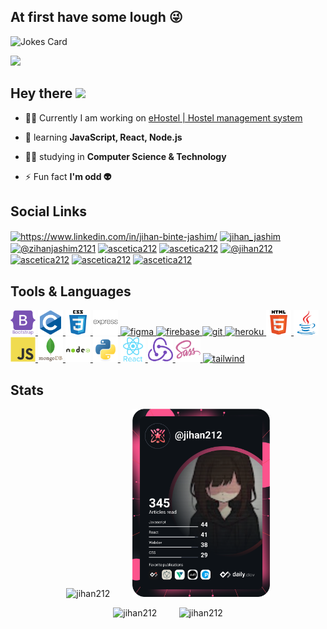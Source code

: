 <h2> At first have some lough 😜 </h2>

![Jokes Card](https://readme-jokes.vercel.app/api?hideBorder&theme=prussian)
<!-- <p align="center"><img src="https://readme-jokes.vercel.app/api?hideBorder&theme=prussian" alt="Jokes Card" /></p> -->

<!-- <p align="left"> <img src="https://komarev.com/ghpvc/?username=jihan212&style=plastic	" alt="jihan212" /> </p> -->
![](https://komarev.com/ghpvc/?username=jihan212&style=plastic)

<h2> Hey there <img src="https://raw.githubusercontent.com/MartinHeinz/MartinHeinz/master/wave.gif" width="25px"> </h2>

- 👨‍💻 Currently I am working on [eHostel | Hostel management system](https://github.com/jihan212/ehostel)

- 🌱 learning **JavaScript, React, Node.js**

- 👩‍🎓 studying in **Computer Science & Technology**

- ⚡ Fun fact **I'm odd 👽**

## Social Links

<p align="left">
<a href="https://www.linkedin.com/in/jihan-binte-jashim/" target="blank"><img align="center" src="https://raw.githubusercontent.com/rahuldkjain/github-profile-readme-generator/master/src/images/icons/Social/linked-in-alt.svg" alt="https://www.linkedin.com/in/jihan-binte-jashim/" height="30" width="40" /></a>
<a href="https://twitter.com/jihanbjashim" target="blank"><img align="center" src="https://raw.githubusercontent.com/rahuldkjain/github-profile-readme-generator/master/src/images/icons/Social/twitter.svg" alt="jihan_jashim" height="30" width="40" /></a>
<a href="https://medium.com/@zihanjashim2121" target="blank"><img align="center" src="https://raw.githubusercontent.com/rahuldkjain/github-profile-readme-generator/master/src/images/icons/Social/medium.svg" alt="@zihanjashim2121" height="30" width="40" /></a>
<a href="https://www.reddit.com/user/ascetica212/" target="blank"><img align="center" src="https://raw.githubusercontent.com/rahuldkjain/github-profile-readme-generator/master/src/images/icons/Social/reddit.svg" alt="ascetica212" height="30" width="40" /></a>
<a href="https://ascetica212.tumblr.com/" target="blank"><img align="center" src="https://raw.githubusercontent.com/rahuldkjain/github-profile-readme-generator/master/src/images/icons/Social/tumblr.svg" alt="ascetica212" height="30" width="40" /></a>
<a href="https://app.daily.dev/jihan212" target="blank"><img align="center" src="https://raw.githubusercontent.com/rahuldkjain/github-profile-readme-generator/master/src/images/icons/Social/devto.svg" alt="@jihan212" height="30" width="40" /></a>
<a href="https://open.spotify.com/user/nf26im9k6h52sk2fh7h3n0px5/" target="blank"><img align="center" src="https://raw.githubusercontent.com/rahuldkjain/github-profile-readme-generator/master/src/images/icons/Social/spotify.svg" alt="ascetica212" height="30" width="40" /></a>
<a href="https://codepen.io/jihan212/collections/" target="blank"><img align="center" src="https://raw.githubusercontent.com/rahuldkjain/github-profile-readme-generator/master/src/images/icons/Social/codepen.svg" alt="ascetica212" height="30" width="40" /></a>
<a href="https://www.instagram.com/snap__per/" target="blank"><img align="center" src="https://raw.githubusercontent.com/rahuldkjain/github-profile-readme-generator/master/src/images/icons/Social/instagram.svg" alt="ascetica212" height="30" width="40" /></a>
</p>

## Tools & Languages 

<p align="left"> <a href="https://getbootstrap.com" target="_blank" rel="noreferrer"> <img src="https://raw.githubusercontent.com/devicons/devicon/master/icons/bootstrap/bootstrap-plain-wordmark.svg" alt="bootstrap" width="40" height="40"/> </a> <a href="https://www.cprogramming.com/" target="_blank" rel="noreferrer"> <img src="https://raw.githubusercontent.com/devicons/devicon/master/icons/c/c-original.svg" alt="c" width="40" height="40"/> </a> <a href="https://www.w3schools.com/css/" target="_blank" rel="noreferrer"> <img src="https://raw.githubusercontent.com/devicons/devicon/master/icons/css3/css3-original-wordmark.svg" alt="css3" width="40" height="40"/> </a> <a href="https://expressjs.com" target="_blank" rel="noreferrer"> <img src="https://raw.githubusercontent.com/devicons/devicon/master/icons/express/express-original-wordmark.svg" alt="express" width="40" height="40"/> </a> <a href="https://www.figma.com/" target="_blank" rel="noreferrer"> <img src="https://www.vectorlogo.zone/logos/figma/figma-icon.svg" alt="figma" width="40" height="40"/> </a> <a href="https://firebase.google.com/" target="_blank" rel="noreferrer"> <img src="https://www.vectorlogo.zone/logos/firebase/firebase-icon.svg" alt="firebase" width="40" height="40"/> </a> <a href="https://git-scm.com/" target="_blank" rel="noreferrer"> <img src="https://www.vectorlogo.zone/logos/git-scm/git-scm-icon.svg" alt="git" width="40" height="40"/> </a> <a href="https://heroku.com" target="_blank" rel="noreferrer"> <img src="https://www.vectorlogo.zone/logos/heroku/heroku-icon.svg" alt="heroku" width="40" height="40"/> </a> <a href="https://www.w3.org/html/" target="_blank" rel="noreferrer"> <img src="https://raw.githubusercontent.com/devicons/devicon/master/icons/html5/html5-original-wordmark.svg" alt="html5" width="40" height="40"/> </a> <a href="https://www.java.com" target="_blank" rel="noreferrer"> <img src="https://raw.githubusercontent.com/devicons/devicon/master/icons/java/java-original.svg" alt="java" width="40" height="40"/> </a> <a href="https://developer.mozilla.org/en-US/docs/Web/JavaScript" target="_blank" rel="noreferrer"> <img src="https://raw.githubusercontent.com/devicons/devicon/master/icons/javascript/javascript-original.svg" alt="javascript" width="40" height="40"/> </a> <a href="https://www.mongodb.com/" target="_blank" rel="noreferrer"> <img src="https://raw.githubusercontent.com/devicons/devicon/master/icons/mongodb/mongodb-original-wordmark.svg" alt="mongodb" width="40" height="40"/> </a> <a href="https://nodejs.org" target="_blank" rel="noreferrer"> <img src="https://raw.githubusercontent.com/devicons/devicon/master/icons/nodejs/nodejs-original-wordmark.svg" alt="nodejs" width="40" height="40"/> </a> <a href="https://www.python.org" target="_blank" rel="noreferrer"> <img src="https://raw.githubusercontent.com/devicons/devicon/master/icons/python/python-original.svg" alt="python" width="40" height="40"/> </a> <a href="https://reactjs.org/" target="_blank" rel="noreferrer"> <img src="https://raw.githubusercontent.com/devicons/devicon/master/icons/react/react-original-wordmark.svg" alt="react" width="40" height="40"/> </a> <a href="https://redux.js.org" target="_blank" rel="noreferrer"> <img src="https://raw.githubusercontent.com/devicons/devicon/master/icons/redux/redux-original.svg" alt="redux" width="40" height="40"/> </a> <a href="https://sass-lang.com" target="_blank" rel="noreferrer"> <img src="https://raw.githubusercontent.com/devicons/devicon/master/icons/sass/sass-original.svg" alt="sass" width="40" height="40"/> </a> <a href="https://tailwindcss.com/" target="_blank" rel="noreferrer"> <img src="https://www.vectorlogo.zone/logos/tailwindcss/tailwindcss-icon.svg" alt="tailwind" width="40" height="40"/> </a> </p>

## Stats

<p align="center">
  <img src="https://github-readme-stats.vercel.app/api/top-langs/?username=jihan212&theme=nord" alt="jihan212" />
  &nbsp; &nbsp; &nbsp; &nbsp;
  <a href="https://app.daily.dev/jihan212"><img src="https://github.com/jihan212/jihan212/blob/main/devcard.svg" width="220" alt="Jihan's Dev Card"/></a>
</p>

<p align="center">
  <img src="https://github-readme-stats.vercel.app/api?username=jihan212&count_private=true&show_icons=true&theme=nord" alt="jihan212" width="45%">
&nbsp; &nbsp; &nbsp; &nbsp;
  <img src="https://github-readme-streak-stats.herokuapp.com/?user=jihan212&theme=nord" alt="jihan212" width="45%">
</p>

<!-- <p><a href="https://app.daily.dev/jihan212"><img align="center" src="https://github.com/jihan212/jihan212/blob/main/devcard.svg" width="150" alt="Jihan's Dev Card"/></a></p> -->

<!-- <p align="left"> <img src="https://komarev.com/ghpvc/?username=jihan212&theme=nord" alt="jihan212" /> </p> -->
